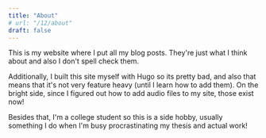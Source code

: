 ```yaml
---
title: "About"
# url: "/12/about"
draft: false
---
```

This is my website where I put all my blog posts. They're just what I think about and also I don't spell check them.

Additionally, I built this site myself with Hugo so its pretty bad, and also that means that it's not very feature heavy (until I learn how to add them). On the bright side, since I figured out how to add audio files to my site, those exist now!

Besides that, I'm a college student so this is a side hobby, usually something I do when I'm busy procrastinating my thesis and actual work!
